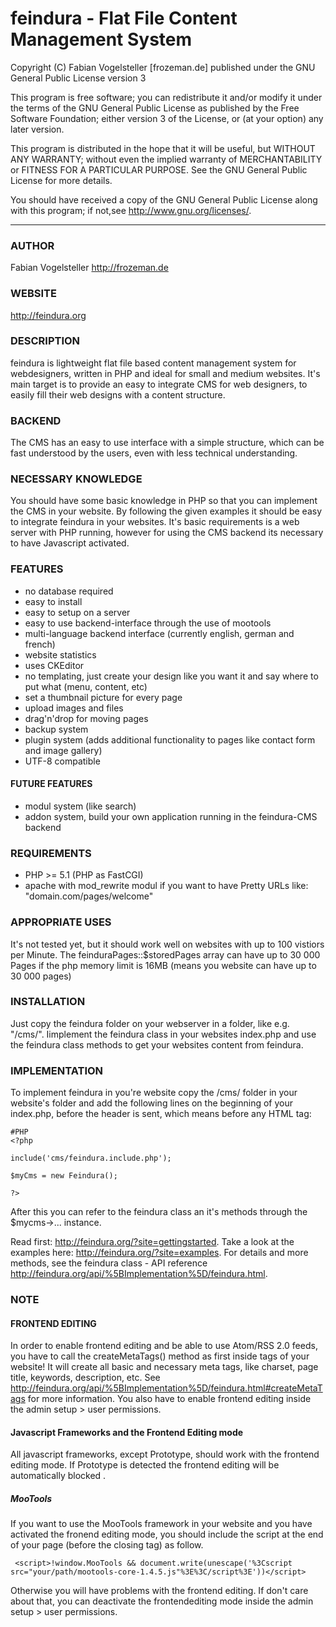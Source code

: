 feindura - Flat File Content Management System
==============================================
Copyright (C) Fabian Vogelsteller [frozeman.de]
published under the GNU General Public License version 3

This program is free software;
you can redistribute it and/or modify it under the terms of the GNU General Public License as published by
the Free Software Foundation; either version 3 of the License, or (at your option) any later version.

This program is distributed in the hope that it will be useful, but WITHOUT ANY WARRANTY;
without even the implied warranty of MERCHANTABILITY or FITNESS FOR A PARTICULAR PURPOSE.
See the GNU General Public License for more details.

You should have received a copy of the GNU General Public License along with this program;
if not,see <http://www.gnu.org/licenses/>.
_____________________________________________

### AUTHOR
Fabian Vogelsteller <http://frozeman.de>

### WEBSITE
<http://feindura.org>

### DESCRIPTION
feindura is lightweight flat file based content management system for webdesigners, written in PHP and ideal for small and medium websites.
It's main target is to provide an easy to integrate CMS for web designers, to easily fill their web designs with a content structure.

### BACKEND
The CMS has an easy to use interface with a simple structure, which can be fast understood by the users, even with less technical understanding.

### NECESSARY KNOWLEDGE
You should have some basic knowledge in PHP so that you can implement the CMS in your website. By following the given examples it should be easy to integrate feindura in your websites.
It's basic requirements is a web server with PHP running, however for using the CMS backend its necessary to have Javascript activated.

### FEATURES
* no database required
* easy to install
* easy to setup on a server
* easy to use backend-interface through the use of mootools
* multi-language backend interface (currently english, german and french)
* website statistics
* uses CKEditor
* no templating, just create your design like you want it and say where to put what (menu, content, etc)
* set a thumbnail picture for every page
* upload images and files
* drag'n'drop for moving pages
* backup system
* plugin system (adds additional functionality to pages like contact form and image gallery)
* UTF-8 compatible

#### FUTURE FEATURES
* modul system (like search)
* addon system, build your own application running in the feindura-CMS backend

### REQUIREMENTS
* PHP >= 5.1 (PHP as FastCGI)
* apache with mod_rewrite modul if you want to have Pretty URLs like: "domain.com/pages/welcome"

### APPROPRIATE USES
It's not tested yet, but it should work well on websites with up to 100 vistiors per Minute.
The feinduraPages::$storedPages array can have up to 30 000 Pages if the php memory limit is 16MB (means you website can have up to 30 000 pages)

### INSTALLATION
Just copy the feindura folder on your webserver in a folder, like e.g. "/cms/".
Iimplement the feindura class in your websites index.php and use the feindura class methods to get your websites content from feindura.

### IMPLEMENTATION
To implement feindura in you're website copy the /cms/ folder in your website's folder and add the following lines on the beginning of your index.php,
before the header is sent, which means before any HTML tag:

    #PHP
    <?php

    include('cms/feindura.include.php');

    $myCms = new Feindura();

    ?>

After this you can refer to the feindura class an it's methods through the $mycms->... instance.

Read first: <http://feindura.org/?site=gettingstarted>.
Take a look at the examples here: <http://feindura.org/?site=examples>.
For details and more methods, see the feindura class - API reference <http://feindura.org/api/%5BImplementation%5D/feindura.html>.

### NOTE

#### FRONTEND EDITING
In order to enable frontend editing and be able to use Atom/RSS 2.0 feeds, you have to call the createMetaTags() method as first inside <head> tags of your website!
It will create all basic and necessary meta tags, like charset, page title, keywords, description, etc.
See http://feindura.org/api/%5BImplementation%5D/feindura.html#createMetaTags for more information.
You also have to enable frontend editing inside the admin setup > user permissions.

#### Javascript Frameworks and the Frontend Editing mode
All javascript frameworks, except Prototype, should work with the frontend editing mode.
If Prototype is detected the frontend editing will be automatically blocked .

##### MooTools
If you want to use the MooTools framework in your website and you have activated the fronend editing mode,
you should include the script at the end of your page (before the closing </body> tag) as follow.

     <script>!window.MooTools && document.write(unescape('%3Cscript src="your/path/mootools-core-1.4.5.js"%3E%3C/script%3E'))</script>

Otherwise you will have problems with the frontend editing.
If don't care about that, you can deactivate the frontendediting mode inside the admin setup > user permissions.